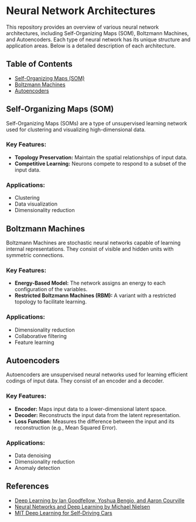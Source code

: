 # Neural Network Architectures

This repository provides an overview of various neural network architectures, including Self-Organizing Maps (SOM), Boltzmann Machines, and Autoencoders. Each type of neural network has its unique structure and application areas. Below is a detailed description of each architecture.

## Table of Contents

- [Self-Organizing Maps (SOM)](#self-organizing-maps-som)
- [Boltzmann Machines](#boltzmann-machines)
- [Autoencoders](#autoencoders)

## Self-Organizing Maps (SOM)

Self-Organizing Maps (SOMs) are a type of unsupervised learning network used for clustering and visualizing high-dimensional data.

### Key Features:
- **Topology Preservation:** Maintain the spatial relationships of input data.
- **Competitive Learning:** Neurons compete to respond to a subset of the input data.

### Applications:
- Clustering
- Data visualization
- Dimensionality reduction

## Boltzmann Machines

Boltzmann Machines are stochastic neural networks capable of learning internal representations. They consist of visible and hidden units with symmetric connections.

### Key Features:
- **Energy-Based Model:** The network assigns an energy to each configuration of the variables.
- **Restricted Boltzmann Machines (RBM):** A variant with a restricted topology to facilitate learning.

### Applications:
- Dimensionality reduction
- Collaborative filtering
- Feature learning

## Autoencoders

Autoencoders are unsupervised neural networks used for learning efficient codings of input data. They consist of an encoder and a decoder.

### Key Features:
- **Encoder:** Maps input data to a lower-dimensional latent space.
- **Decoder:** Reconstructs the input data from the latent representation.
- **Loss Function:** Measures the difference between the input and its reconstruction (e.g., Mean Squared Error).

### Applications:
- Data denoising
- Dimensionality reduction
- Anomaly detection

## References

- [Deep Learning by Ian Goodfellow, Yoshua Bengio, and Aaron Courville](https://www.deeplearningbook.org/)
- [Neural Networks and Deep Learning by Michael Nielsen](http://neuralnetworksanddeeplearning.com/)
- [MIT Deep Learning for Self-Driving Cars](http://selfdrivingcars.mit.edu/)

